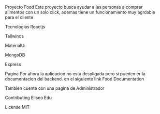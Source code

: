 Proyecto Food
Este proyecto busca ayudar a las personas a comprar alimentos con un solo click, ademas tiene un funcionamiento muy agrdable para el cliente

Tecnologias
Reactjs

Tailwinds

MaterialUi

MongoDB

Express

Pagina
Por ahora la aplicacion no esta despligada pero si pueden er la documentacion del backend. en el siguiente link Food Documentation

Tambien cuenta con una pagina de Administrador

Contributing
Eliseo Edu

License
MIT
